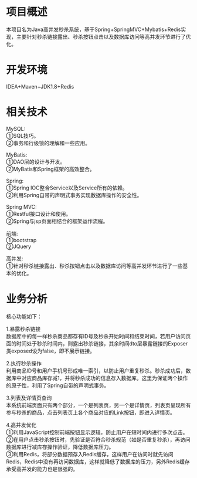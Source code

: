 # 项目概述
本项目名为Java高并发秒杀系统，基于Spring+SpringMVC+Mybatis+Redis实现，主要针对秒杀链接露出、秒杀按钮点击以及数据库访问等高并发环节进行了优化。

# 开发环境
IDEA+Maven+JDK1.8+Redis

# 相关技术
MySQL:  
①SQL技巧。  
②事务和行级锁的理解和一些应用。  

MyBatis:  
①DAO层的设计与开发。  
②MyBatis和Spring框架的高效整合。  

Spring:  
①Spring IOC整合Service以及Service所有的依赖。  
②利用Spring自带的声明式事务实现数据库操作的安全性。  

Spring MVC:  
①Restful接口设计和使用。  
②Spring与jsp页面相结合的框架运作流程。  

前端:  
①bootstrap  
②JQuery  

高并发:  
①针对秒杀链接露出、秒杀按钮点击以及数据库访问等高并发环节进行了一些基本的优化。  

# 业务分析

核心功能如下：  

1.暴露秒杀链接  
数据库中的每一样秒杀商品都存有ID号及秒杀开始时间和结束时间，若用户访问页面的时间处于秒杀时间内，则露出秒杀链接，其余时间dto层暴露链接的Exposer类exposed设为false，即不展示链接。  

2.执行秒杀操作  
利用商品ID号和用户手机号形成唯一索引，以防止用户重复秒杀。秒杀成功后，数据库中对应商品库存减1，并将秒杀成功的信息存入数据库。这里为保证两个操作的原子性，利用了Spring自带的声明式事务。  

3.列表及详情页查询  
本系统前端页面只有两个部分，一个是列表页，另一个是详情页，列表页呈现所有参与秒杀的商品，点击列表页上各个商品对应的Link按钮，即进入详情页。  

4.高并发优化  
①利用JavaScript控制前端按钮显示逻辑，防止用户在短时间内进行多次点击。  
②在用户点击秒杀按钮时，先验证是否符合秒杀规范（如是否重复秒杀），再访问数据库进行减库存操作验证，降低数据库压力。  
③利用Redis，将部分数据预存入Redis缓存，这样用户在访问时就先访问Redis，Redis中没有再访问数据库，这样就降低了数据库的压力，另外Redis缓存承受高并发的能力也是很强的。  




